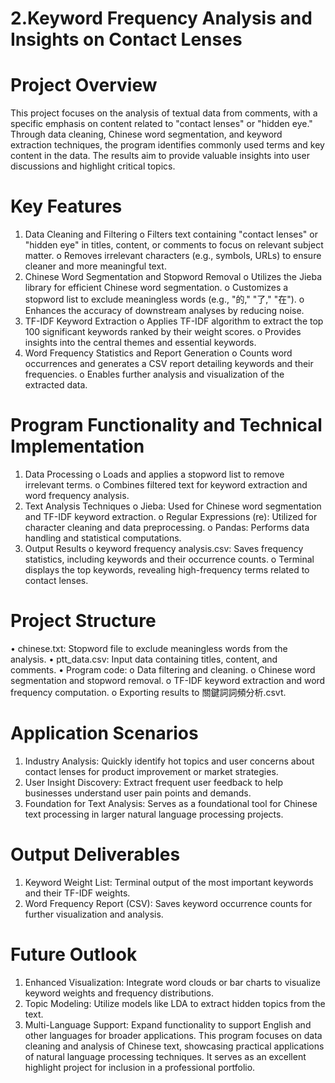 # 2.Keyword Frequency Analysis and Insights on Contact Lenses
# Project Overview
This project focuses on the analysis of textual data from comments, with a specific emphasis on content related to "contact lenses" or "hidden eye." Through data cleaning, Chinese word segmentation, and keyword extraction techniques, the program identifies commonly used terms and key content in the data. The results aim to provide valuable insights into user discussions and highlight critical topics.
# Key Features
1.	Data Cleaning and Filtering
o	Filters text containing "contact lenses" or "hidden eye" in titles, content, or comments to focus on relevant subject matter.
o	Removes irrelevant characters (e.g., symbols, URLs) to ensure cleaner and more meaningful text.
2.	Chinese Word Segmentation and Stopword Removal
o	Utilizes the Jieba library for efficient Chinese word segmentation.
o	Customizes a stopword list to exclude meaningless words (e.g., "的," "了," "在").
o	Enhances the accuracy of downstream analyses by reducing noise.
3.	TF-IDF Keyword Extraction
o	Applies TF-IDF algorithm to extract the top 100 significant keywords ranked by their weight scores.
o	Provides insights into the central themes and essential keywords.
4.	Word Frequency Statistics and Report Generation
o	Counts word occurrences and generates a CSV report detailing keywords and their frequencies.
o	Enables further analysis and visualization of the extracted data.
# Program Functionality and Technical Implementation
1.	Data Processing
o	Loads and applies a stopword list to remove irrelevant terms.
o	Combines filtered text for keyword extraction and word frequency analysis.
2.	Text Analysis Techniques
o	Jieba: Used for Chinese word segmentation and TF-IDF keyword extraction.
o	Regular Expressions (re): Utilized for character cleaning and data preprocessing.
o	Pandas: Performs data handling and statistical computations.
3.	Output Results
o	keyword frequency analysis.csv: Saves frequency statistics, including keywords and their occurrence counts.
o	Terminal displays the top keywords, revealing high-frequency terms related to contact lenses.
# Project Structure
•	chinese.txt: Stopword file to exclude meaningless words from the analysis.
•	ptt_data.csv: Input data containing titles, content, and comments.
•	Program code:
o	Data filtering and cleaning.
o	Chinese word segmentation and stopword removal.
o	TF-IDF keyword extraction and word frequency computation.
o	Exporting results to 關鍵詞詞頻分析.csvt.
# Application Scenarios
1.	Industry Analysis: Quickly identify hot topics and user concerns about contact lenses for product improvement or market strategies.
2.	User Insight Discovery: Extract frequent user feedback to help businesses understand user pain points and demands.
3.	Foundation for Text Analysis: Serves as a foundational tool for Chinese text processing in larger natural language processing projects.
# Output Deliverables
1.	Keyword Weight List: Terminal output of the most important keywords and their TF-IDF weights.
2.	Word Frequency Report (CSV): Saves keyword occurrence counts for further visualization and analysis.
# Future Outlook
1.	Enhanced Visualization: Integrate word clouds or bar charts to visualize keyword weights and frequency distributions.
2.	Topic Modeling: Utilize models like LDA to extract hidden topics from the text.
3.	Multi-Language Support: Expand functionality to support English and other languages for broader applications.
This program focuses on data cleaning and analysis of Chinese text, showcasing practical applications of natural language processing techniques. It serves as an excellent highlight project for inclusion in a professional portfolio.
